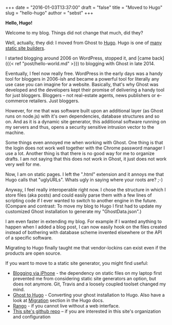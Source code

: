 +++
date = "2016-01-03T13:37:00"
draft = "false"
title = "Moved to Hugo"
slug = "hello-hugo"
author = "sebst"
+++

**Hello, Hugo!**

Welcome to my blog. Things did not change that much, did they?

Well, actually, they did: I moved from Ghost to [Hugo](https://gohugo.io/). Hugo
is one of [many static site builders](https://staticsitegenerators.net/).

I started blogging around 2006 on WordPress, stopped it, and [came back]({{< ref "post/hello-world.md" >}}) to blogging
with Ghost in late 2014.

Eventually, I feel now really free. WordPress in the early days was a handy tool for bloggers in 2006-ish and became a
powerful tool for literally any use case you can imagine for a website. Basically, that's why Ghost was developed and
the developers kept their promise of delivering a handy tool for just bloggers. Bloggers – not real-estate agents,
news publishers or e-commerce retailers. Just bloggers.

However, for me that was software built upon an additional layer (as Ghost runs on node.js) with it's own dependencies,
database structures and so on. And as it is a dynamic site generator, this additional software running on my servers and thus,
opens a security sensitive intrusion vector to the machine.

Some things even annoyed me when working with Ghost. One thing is that the login does not work well together with the
Chrome password manager I use a lot. Another thing is that there is no good way for me to organize drafts. I am not saying that
this does not work in Ghost, it just does not work very well for me.

Now, I am on static pages. I left the ".html" extension and it annoys me that Hugo calls that "uglyURLs". Whats ugly in saying
where your roots are? ;-)

Anyway, I feel really interoperable right now. I chose the structure in which I store files (aka posts) and could easily parse
them with a few lines of scripting code if I ever wanted to switch to another engine in the future. (Compare and contrast: To move
my blog to Hugo I first had to update my customized Ghost installation to generate my "GhostData.json".)

I am even faster in extending my blog. For example if I wanted anything to happen when I added a blog post, I can now easily hook
on the files created instead of bothering with database scheme invented elsewhere or the API of a specific software.

Migrating to Hugo finally taught me that vendor-lockins can exist even if the products are open source.

If you want to move to a static site generator, you might find useful:

- [Blogging via iPhone](http://evanbrown.io/post/hugo-on-the-go/) - the dependency on static files on my laptop first prevented  me from considering static site generators an option, but does not anymore. Git, Travis and a loosely coupled toolset changed my mind.
- [Ghost to Hugo](http://caveconfessions.com/ghost-to-hugo/) - Converting your ghost installation to Hugo. Also have a look at [Migration](https://gohugo.io/tools/) section in the Hugo docs.
- [Rango](https://github.com/stayradiated/rango) - if you cannot live without a web interface.
- [This site's github repo](https://github.com/sebst/seb.st) – if you are interested in this site's organization and configuration

